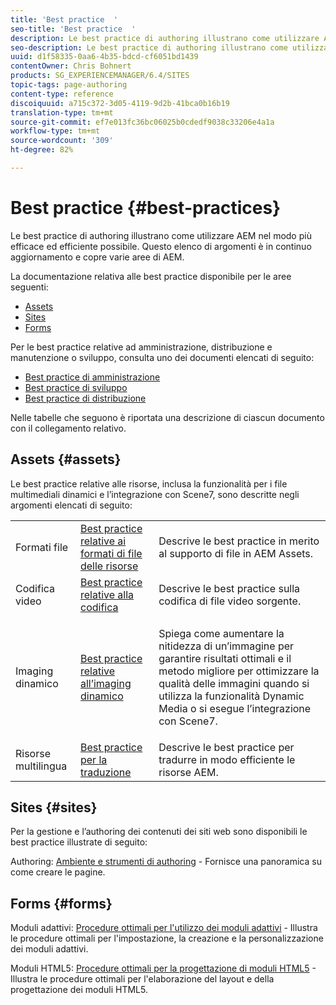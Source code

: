 ```yaml
---
title: 'Best practice  '
seo-title: 'Best practice  '
description: Le best practice di authoring illustrano come utilizzare AEM nel modo più efficace ed efficiente possibile. Questo elenco di argomenti è in continuo aggiornamento e copre varie aree di AEM.
seo-description: Le best practice di authoring illustrano come utilizzare AEM nel modo più efficace ed efficiente possibile. Questo elenco di argomenti è in continuo aggiornamento e copre varie aree di AEM.
uuid: d1f58335-0aa6-4b35-bdcd-cf6051bd1439
contentOwner: Chris Bohnert
products: SG_EXPERIENCEMANAGER/6.4/SITES
topic-tags: page-authoring
content-type: reference
discoiquuid: a715c372-3d05-4119-9d2b-41bca0b16b19
translation-type: tm+mt
source-git-commit: ef7e013fc36bc06025b0cdedf9038c33206e4a1a
workflow-type: tm+mt
source-wordcount: '309'
ht-degree: 82%

---
```



# Best practice  {#best-practices}

Le best practice di authoring illustrano come utilizzare AEM nel modo più efficace ed efficiente possibile. Questo elenco di argomenti è in continuo aggiornamento e copre varie aree di AEM.

La documentazione relativa alle best practice disponibile per le aree seguenti:

* [Assets](#assets)
* [Sites](#sites)
* [Forms](#forms)

Per le best practice relative ad amministrazione, distribuzione e manutenzione o sviluppo, consulta uno dei documenti elencati di seguito:

* [Best practice di amministrazione](/help/sites-administering/administer-best-practices.md)
* [Best practice di sviluppo](/help/sites-developing/best-practices.md)
* [Best practice di distribuzione](/help/sites-deploying/best-practices.md)

Nelle tabelle che seguono è riportata una descrizione di ciascun documento con il collegamento relativo.

## Assets {#assets}

Le best practice relative alle risorse, inclusa la funzionalità per i file multimediali dinamici e l’integrazione con Scene7, sono descritte negli argomenti elencati di seguito:

<table> 
 <tbody>
  <tr>
   <td>Formati file</td> 
   <td><a href="/help/assets/assets-file-format-best-practices.md">Best practice relative ai formati di file delle risorse</a></td> 
   <td>Descrive le best practice in merito al supporto di file in AEM Assets.</td> 
  </tr>
  <tr>
   <td>Codifica video</td> 
   <td><a href="/help/assets/video.md#best-practices-for-encoding-videos">Best practice relative alla codifica</a></td> 
   <td>Descrive le best practice sulla codifica di file video sorgente.</td> 
  </tr>
  <tr>
   <td>Imaging dinamico</td> 
   <td><a href="/help/assets/best-practices-for-optimizing-the-quality-of-your-images.md">Best practice relative all’imaging dinamico</a></td> 
   <td><p>Spiega come aumentare la nitidezza di un’immagine per garantire risultati ottimali e il metodo migliore per ottimizzare la qualità delle immagini quando si utilizza la funzionalità Dynamic Media o si esegue l’integrazione con Scene7. </p> </td> 
  </tr>
  <tr>
   <td>Risorse multilingua</td> 
   <td><a href="/help/assets/best-practices-for-translating-assets-efficiently.md">Best practice per la traduzione</a></td> 
   <td>Descrive le best practice per tradurre in modo efficiente le risorse AEM.</td> 
  </tr>
 </tbody>
</table>

## Sites {#sites}

Per la gestione e l’authoring dei contenuti dei siti web sono disponibili le best practice illustrate di seguito:

Authoring: [Ambiente e strumenti di authoring](/help/sites-classic-ui-authoring/classic-page-author-env-tools.md) - Fornisce una panoramica su come creare le pagine.

## Forms {#forms}

Moduli adattivi: [Procedure ottimali per l&#39;utilizzo dei moduli adattivi](/help/forms/using/adaptive-forms-best-practices.md) - Illustra le procedure ottimali per l&#39;impostazione, la creazione e la personalizzazione dei moduli adattivi.

Moduli HTML5: [Procedure ottimali per la progettazione di moduli HTML5](/help/forms/using/best-practices-for-html5-forms.md) - Illustra le procedure ottimali per l&#39;elaborazione del layout e della progettazione dei moduli HTML5.
